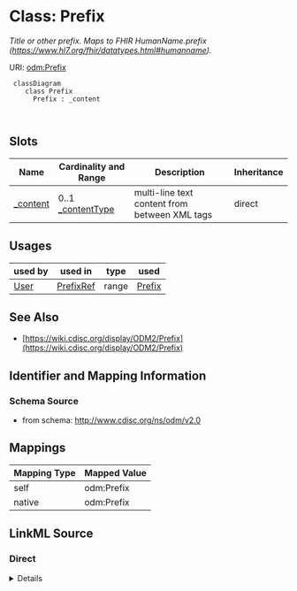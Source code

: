 # Class: Prefix


_Title or other prefix. Maps to FHIR HumanName.prefix (https://www.hl7.org/fhir/datatypes.html#humanname)._





URI: [odm:Prefix](http://www.cdisc.org/ns/odm/v2.0/Prefix)



```mermaid
 classDiagram
    class Prefix
      Prefix : _content
        
      
```




<!-- no inheritance hierarchy -->


## Slots

| Name | Cardinality and Range | Description | Inheritance |
| ---  | --- | --- | --- |
| [_content](_content.md) | 0..1 <br/> [_contentType](_contentType.md) | multi-line text content from between XML tags | direct |





## Usages

| used by | used in | type | used |
| ---  | --- | --- | --- |
| [User](User.md) | [PrefixRef](PrefixRef.md) | range | [Prefix](Prefix.md) |






## See Also

* [https://wiki.cdisc.org/display/ODM2/Prefix](https://wiki.cdisc.org/display/ODM2/Prefix)

## Identifier and Mapping Information







### Schema Source


* from schema: http://www.cdisc.org/ns/odm/v2.0





## Mappings

| Mapping Type | Mapped Value |
| ---  | ---  |
| self | odm:Prefix |
| native | odm:Prefix |





## LinkML Source

<!-- TODO: investigate https://stackoverflow.com/questions/37606292/how-to-create-tabbed-code-blocks-in-mkdocs-or-sphinx -->

### Direct

<details>
```yaml
name: Prefix
description: Title or other prefix. Maps to FHIR HumanName.prefix (https://www.hl7.org/fhir/datatypes.html#humanname).
from_schema: http://www.cdisc.org/ns/odm/v2.0
see_also:
- https://wiki.cdisc.org/display/ODM2/Prefix
slots:
- _content
slot_usage:
  range:
    name: range
    id_prefixes:
    - text
class_uri: odm:Prefix

```
</details>

### Induced

<details>
```yaml
name: Prefix
description: Title or other prefix. Maps to FHIR HumanName.prefix (https://www.hl7.org/fhir/datatypes.html#humanname).
from_schema: http://www.cdisc.org/ns/odm/v2.0
see_also:
- https://wiki.cdisc.org/display/ODM2/Prefix
slot_usage:
  range:
    name: range
    id_prefixes:
    - text
attributes:
  name: _content
  description: multi-line text content from between XML tags
  from_schema: http://www.cdisc.org/ns/odm/v2.0
  rank: 1000
  alias: _content
  owner: Prefix
  domain_of:
  - TranslatedText
  - Title
  - CheckValue
  - Code
  - WorkflowEnd
  - UserName
  - Prefix
  - Suffix
  - FullName
  - GivenName
  - FamilyName
  - StreetName
  - HouseNumber
  - City
  - StateProv
  - Country
  - PostalCode
  - OtherText
  - Meaning
  - LegalReason
  - DateTimeStamp
  - ReasonForChange
  - SourceID
  - FlagValue
  - FlagType
  - Value
  range: _contentType
  inlined: true
class_uri: odm:Prefix

```
</details>